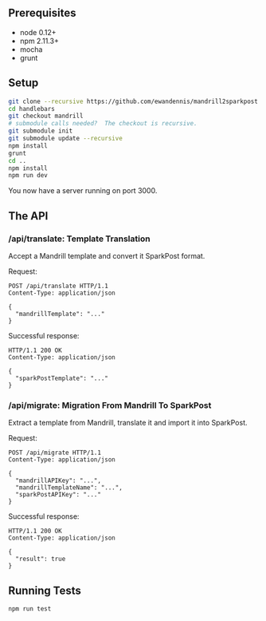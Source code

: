 ## Prerequisites

 - node 0.12+
 - npm 2.11.3+
 - mocha
 - grunt

## Setup

```bash
git clone --recursive https://github.com/ewandennis/mandrill2sparkpost.git
cd handlebars
git checkout mandrill
# submodule calls needed?  The checkout is recursive.
git submodule init
git submodule update --recursive
npm install
grunt
cd ..
npm install
npm run dev
```

You now have a server running on port 3000.

## The API

### /api/translate: Template Translation

Accept a Mandrill template and convert it SparkPost format.

Request:

```
POST /api/translate HTTP/1.1
Content-Type: application/json

{
  "mandrillTemplate": "..."
}
```

Successful response:

```
HTTP/1.1 200 OK
Content-Type: application/json

{
  "sparkPostTemplate": "..."
}
```

### /api/migrate: Migration From Mandrill To SparkPost

Extract a template from Mandrill, translate it and import it into SparkPost.

Request:

```
POST /api/migrate HTTP/1.1
Content-Type: application/json

{
  "mandrillAPIKey": "...",
  "mandrillTemplateName": "...",
  "sparkPostAPIKey": "..."
}
```

Successful response:

```
HTTP/1.1 200 OK
Content-Type: application/json

{
  "result": true
}
```

## Running Tests

```bash
npm run test
```
